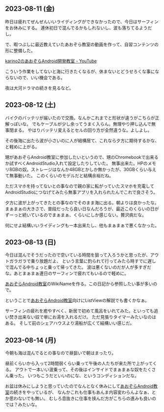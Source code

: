## 2023-08-11 (金)

昨日は疲れてぜんぜんいいライディングができなかったので、今日はサーフィンをお休みにする。
連休初日で混んでるかもしれないし、波も落ちてるようだし。

で、暇つぶしに最近教えていたあおぞら教室の動画を作って、自習コンテンツの形に整備した。

[karino2のあおぞらAndroid開発教室 - YouTube](https://www.youtube.com/playlist?list=PL3J_mLcl4YCdi2bLHtynt7Ohni1_NQJiF)

こういう作業をしてないと海に行きたくなるが、休まないとどうせろくな事にならないので、いい機会である。

夜は大河ドラマの続きを見るなど。

## 2023-08-12 (土)

バイクのバッテリが届いたので交換。なんかこれまでと形状が違うがこちらが正解っぽいな。
でもケーブルが少し余ってうまく入らん。無理やり押し込んで無事閉まる。
やはりバッテリ変えるとセルの回り方が全然違うな。よしよし。

その後海に出たら波が小さいのに人が結構居て、これなら夕方に期待するかな、と軽めに上がる。

甥があおぞらAndroid教室に参加したいというので、甥のChromebookで出来るか試すべくAndroidStudio入れて設定したりしていた。
無事出来た。HPのメモリ8GBの奴。ストレージはなんか48GBとかしか無かったが、30GBくらい与えて無事動いた。
このくらいのモデルだと結構余裕だね。

ただスマホを持ってないとの事なので親の家に転がっていたスマホを充電してAndroidStudioにつなげてみたら無事アプリを入れられたんでこれで良さそう。

夕方に波が上がってきたとの事なのでそのまま海に出る。朝よりは良かったな。
まぁまぁの大きさで、普段だったら良い日なんだろうが、最近このくらいの日がずーっと続いているのでまぁまぁ、くらいにしか感じない。贅沢病だな。

何にせよ結構いいライディングも一本出来たし、他もまぁまぁで悪くなかった。

## 2023-08-13 (日)

今日は混んでそうだったので空いている時間を狙って入ろうかと思ったが、アウトガラガラで乗り放題だよ、
という言葉に釣られて行ってみたら時すでに遅しで混んでる中ちょっと乗って帰ってきた。
波は悪くないのだが人が多すぎだな。あとまぁまぁ連日のサーフィンで疲れてもいるので軽めに。

[あおぞらAndroid教室](%E3%81%82%E3%81%8A%E3%81%9E%E3%82%89Android%E6%95%99%E5%AE%A4)のWikiNameを作る。この日記から参照したい事が多いので。

ということで[あおぞらAndroid教室](%E3%81%82%E3%81%8A%E3%81%9E%E3%82%89Android%E6%95%99%E5%AE%A4)向けにListViewの解説でも書くかなぁ。

サーフィンの疲れを癒やすべく、新居で初めて風呂をいれてみた。といっても追い焚き出来ない奴で単にお湯を入れるだけ。
ただ見張りタイマーみたいなのはある。
そして前のシェアハウスより湯船が広くて結構いい感じだ。

## 2023-08-14 (月)

今朝も海は混んでるとの事なので昼狙いで朝はまったり。

昼前くらいから入って2時間弱くらい乗って午後の人たちが来た所で上がってくる。
アウトで一本いい波乗って、その後はインサイドでまぁまぁな奴をたくさん乗った。
いつもこうだといいのにな、というコンディションだな。

お盆は休みにしようと思っていたのでなんとなく休みにして[あおぞらAndroid教室](%E3%81%82%E3%81%8A%E3%81%9E%E3%82%89Android%E6%95%99%E5%AE%A4)の続きをやっているが、
なんかこれも仕事もあんま内容変わらんよなぁ、とか思わないでも無い。
むしろ息抜きに仕事を挟んだ方がこちらの進みも良いのでは？みたいな。